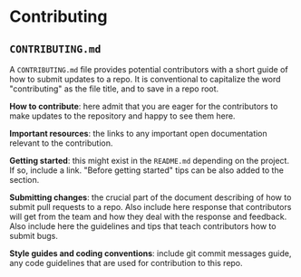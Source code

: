 # Contributing


## `CONTRIBUTING.md`

A `CONTRIBUTING.md` file provides potential contributors with a short guide of how to submit updates to a repo. It is conventional to capitalize the word "contributing" as the file title, and to save in a repo root.

**How to contribute**: here admit that you are eager for the contributors to make updates to the repository and happy to see them here.

**Important resources**: the links to any important open documentation relevant to the contribution.

**Getting started**: this might exist in the `README.md` depending on the project. If so, include a link. "Before getting started" tips can be also added to the section.

**Submitting changes**: the crucial part of the document describing of how to submit pull requests to a repo. Also include here response that contributors will get from the team and how they deal with the response and feedback. Also include here the guidelines and tips that teach contributors how to submit bugs.

**Style guides and coding conventions**: include git commit messages guide, any code guidelines that are used for contribution to this repo.
